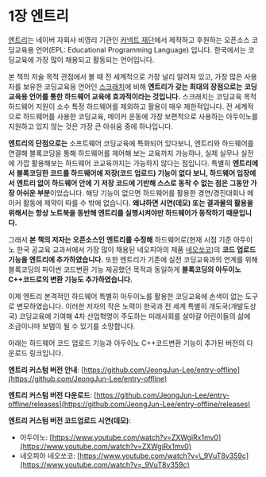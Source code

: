 # 1장 엔트리

[엔트리](https://play-entry.org)는 네이버 자회사 비영리 기관인 [커넥트 재단](https://connect.or.kr)에서 제작하고 후원하는 오픈소스 코딩교육용 언어\(EPL: Educational Programming Language\) 입니다. 한국에서는 코딩교육에 가장 많이 채용되고 활동되는 언어입니다.

본 책의 저술 목적 관점에서 볼 때 전 세계적으로 가장 널리 알려져 있고, 가장 많은 사용자를 보유한 코딩교육용 언어인 [스크래치](https://scratch.mit.edu)에 비해  **엔트리가 갖는 최대의 장점으로는** **코딩교육용 언어를 통한 하드웨어 교육에 효과적이라는 것입니다.** 스크래치는 코딩교육 목적 하드웨어 지원이 소수 특정 하드웨어를 제외하고 활용이 매우 제한적입니다. 전 세계적으로 하드웨어를 사용한 코딩교육, 메이커 운동에 가장 보편적으로 사용하는 아두이노를 지원하고 있지 않는 것은 가장 큰 아쉬움 중에 하나입니다.

**엔트리의 단점으로는** 소프트웨어 코딩교육에 특화되어 있다보니, 엔트리와 하드웨어를 연결해 블록코딩을 통해 하드웨어를 제어해 보는 교육까지 가능하나, 실제 실무나 실전에 가깝 활용해보는 하드웨어 코교육까지는 가능하지 않다는 점입니다. 특별히 **엔트리에서 블록코딩한 코드를 하드웨어에 저장\(코드 업로드\) 기능이 없다 보니, 하드웨어 입장에서 엔트리 없이 하드웨어 안에 기 저장 코드에 기반해 스스로 동작 수 없는 점은 그동안 가장 아쉬운 부분**이었습니다. 해당 기능이 없으면  하드웨어를 활용한 경연/경진대회나 메이커 활동에 제약이 따를 수 밖에 없습니다. **왜냐하면 시연\(데모\) 또는 결과물의 활용을 위해서는 항상 노트북을 동반해 엔트리를 실행시켜야만 하드웨어가 동작하기 때문입니다.**

그래서 **본 책의 저자는 오픈소스인 엔트리를 수정해** 하드웨어로\(현재 시점 기준 아두이노  한국 공교육 교과서에서 가장 많이 채용된 네오피아의 제품 [네오쏘코](http://neobot.co.kr/product/%EB%84%A4%EC%98%A4%EC%8F%98%EC%BD%94/223/)\)의 **코드 업로드 기능을 엔트리에 추가하였습니다.** 또한 엔트리가 기존에 실전 코딩교육과의 연계를 위해 블록코딩의 파이썬 코드변환 기능 제공했던 목적과 동일하게 **블록코딩의 아두이노 C++코드로의 변환 기능도 추가하였습니다.** 

이제 엔트리 본격적인 하드웨어 특별히 아두이노를 활용한 코딩교육에 손색이 없는 도구로 변모하였습니다. 이러한 저자의 작은 노력이 한국과 전 세계 특별히 개도국\(개발도상국\) 코딩교육에 기여해 4차 산업혁명이 주도하는 미래사회를 살아갈 어린이들의 삶에 조금이나마 보탬이 될 수 있기를 소망합니다.

아래는 하드웨어 코드 업로드 기능과 아두이노 C++코드변환 기능이 추가된 버전의 다운로드 링크입니다.

**엔트리 커스텀 버전 안내**: [https://github.com/JeongJun-Lee/entry-offline](https://github.com/JeongJun-Lee/entry-offline)

**엔트리 커스텀 버전 다운로드**:  [https://github.com/JeongJun-Lee/entry-offline/releases](https://github.com/JeongJun-Lee/entry-offline/releases)

**엔트리 커스텀 버전 코드업로드 시연\(데모\)**:

* 아두이노: [https://www.youtube.com/watch?v=ZXWgiRx1mv0](https://www.youtube.com/watch?v=ZXWgiRx1mv0)
* 네오피아 네오쏘코: [https://www.youtube.com/watch?v=\_9VuT8v359c](https://www.youtube.com/watch?v=_9VuT8v359c)

